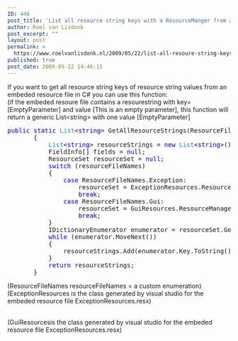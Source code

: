 ```yaml
---
ID: 446
post_title: 'List all resource string keys with a ResourceManger from an embeded resource file in C#'
author: Roel van Lisdonk
post_excerpt: ""
layout: post
permalink: >
  https://www.roelvanlisdonk.nl/2009/05/22/list-all-resoure-string-keys-with-a-resourcemanger-from-an-embeded-resource-file-in-c/
published: true
post_date: 2009-05-22 14:46:15
---
```

<p>If you want to get all resource string keys of resource string values from an embeded resource file in C# you can use this function:    <br />(if the embeded resoure file contains a resourestring with key=[EmptyParameter] and value [This is an empty parameter], this function will return a generic List&lt;string&gt; with one value [EmptyParameter]     <br /></p>  <pre class="code"><span style="color: blue">public static </span><span style="color: #2b91af">List</span>&lt;<span style="color: blue">string</span>&gt; GetAllResourceStrings(ResourceFileNames resourceFileNames)
       {
           <span style="color: #2b91af">List</span>&lt;<span style="color: blue">string</span>&gt; resourceStrings = <span style="color: blue">new </span><span style="color: #2b91af">List</span>&lt;<span style="color: blue">string</span>&gt;();
           FieldInfo[] fields = <span style="color: blue">null</span>;
           ResourceSet resourceSet = <span style="color: blue">null</span>;
           <span style="color: blue">switch </span>(resourceFileNames)
           {
               <span style="color: blue">case </span>ResourceFileNames.Exception:
                   resourceSet = ExceptionResources.ResourceManager.GetResourceSet(CultureInfo.CurrentCulture, <span style="color: blue">true</span>, <span style="color: blue">true</span>);
                   <span style="color: blue">break</span>;
               <span style="color: blue">case </span>ResourceFileNames.Gui:
                   resourceSet = GuiResources.ResourceManager.GetResourceSet(CultureInfo.CurrentCulture, <span style="color: blue">true</span>, <span style="color: blue">true</span>);
                   <span style="color: blue">break</span>;
           }
           IDictionaryEnumerator enumerator = resourceSet.GetEnumerator();
           <span style="color: blue">while </span>(enumerator.MoveNext())
           {
               resourceStrings.Add(enumerator.Key.ToString());
           }
           <span style="color: blue">return </span>resourceStrings;
       }</pre>
<a href="http://11011.net/software/vspaste"></a>

<p>(ResourceFileNames resourceFileNames = a custom enumeration)
  <br />(ExceptionResources is the class generated by visual studio for the embeded resource file ExceptionResources.resx)

  <br />(GuiResourcesis the class generated by visual studio for the embeded resource file ExceptionResources.resx) </p>